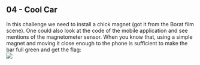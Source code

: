 04 - Cool Car
-------------
In this challenge we need to install a chick magnet (got it from the Borat film scene). One could also look at the code of the mobile application and see mentions of the magnetometer sensor. When you know that, using a simple magnet and moving it close enough to the phone is sufficient to make the bar full green and get the flag:  
![](./04/egg04.jpg)
